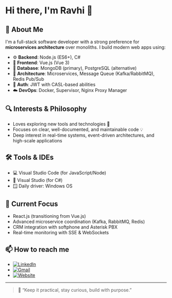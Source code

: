 # Hi there, I'm Ravhi 👋

## 💼 About Me
I'm a full-stack software developer with a strong preference for **microservices architecture** over monoliths. I build modern web apps using:

- ⚙️ **Backend**: Node.js (ES6+), C#
- 🎨 **Frontend**: Vue.js (Vue 3)
- 💾 **Database**: MongoDB (primary), PostgreSQL (alternative)
- 🧠 **Architecture**: Microservices, Message Queue (Kafka/RabbitMQ), Redis Pub/Sub
- 🔐 **Auth**: JWT with CASL-based abilities
- ☁️ **DevOps**: Docker, Supervisor, Nginx Proxy Manager

## 🔍 Interests & Philosophy
- Loves exploring new tools and technologies 🚀
- Focuses on clear, well-documented, and maintainable code 💡
- Deep interest in real-time systems, event-driven architectures, and high-scale applications

## 🛠️ Tools & IDEs
- 💻 Visual Studio Code (for JavaScript/Node)
- 🧰 Visual Studio (for C#)
- 🪟 Daily driver: Windows OS

## 🧠 Current Focus
- React.js (transitioning from Vue.js)
- Advanced microservice coordination (Kafka, RabbitMQ, Redis)
- CRM integration with softphone and Asterisk PBX
- Real-time monitoring with SSE & WebSockets

## 📫 How to reach me
- [![LinkedIn](https://img.shields.io/badge/LinkedIn-blue?logo=linkedin&logoColor=white)](https://www.linkedin.com/in/ravhirizaldi)
- [![Gmail](https://img.shields.io/badge/Gmail-red?logo=gmail&logoColor=white)](mailto:ravhirzld@gmail.com)
- [![Website](https://img.shields.io/badge/Portfolio-visit-009688?logo=firefox&logoColor=white)]([https://yourdomain.dev](https://ravhirizaldi.github.io/portfolio/))


---

> 📘 “Keep it practical, stay curious, build with purpose.”

